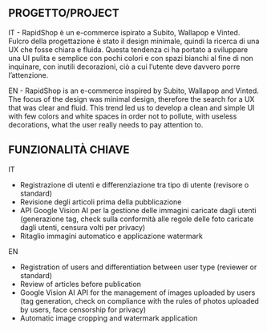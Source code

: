 ## PROGETTO/PROJECT
IT - RapidShop è un e-commerce ispirato a Subito, Wallapop e Vinted. Fulcro della progettazione è stato il design minimale, quindi la ricerca di una UX che fosse chiara e fluida. Questa tendenza ci ha portato a sviluppare una UI pulita e semplice con pochi colori e con spazi bianchi al fine di non inquinare, con
inutili decorazioni, ciò a cui l’utente deve davvero porre l’attenzione.

EN - RapidShop is an e-commerce inspired by Subito, Wallapop and Vinted. The focus of the design was minimal design, therefore the search for a UX that was clear and fluid. This trend led us to develop a clean and simple UI with few colors and white spaces in order not to pollute, with
useless decorations, what the user really needs to pay attention to.

## FUNZIONALITÀ CHIAVE
IT
- Registrazione di utenti e differenziazione tra tipo di utente (revisore o standard)
- Revisione degli articoli prima della pubblicazione
- API Google Vision AI per la gestione delle immagini caricate dagli utenti (generazione tag, check sulla conformità alle regole delle foto caricate dagli utenti, censura volti per privacy)
- Ritaglio immagini automatico e applicazione watermark

EN
- Registration of users and differentiation between user type (reviewer or standard)
- Review of articles before publication
- Google Vision AI API for the management of images uploaded by users (tag generation, check on compliance with the rules of photos uploaded by users, face censorship for privacy)
- Automatic image cropping and watermark application